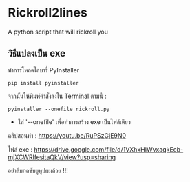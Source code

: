 # Rickroll2lines

A python script that will rickroll you

## วิธีแปลงเป็น exe

ทำการโหลดไลบารี่ PyInstaller

```
pip install pyinstaller
```

จากนั้นให้พิมพ์คำสั่งลงใน Terminal ตามนี้ :

```
pyinstaller --onefile rickroll.py
```

* ใส่ '--onefile' เพื่อทำการสร้าง exe เป็นไฟล์เดียว

คลิปสอนทำ : https://youtu.be/RuPSzGjE9N0

ไฟล์ exe : https://drive.google.com/file/d/1VXhxHIWvxaqkEcb-mjXCWRlfesitaQkV/view?usp=sharing

อย่าลืมกดซับยูทูปผมด้วย !!!
